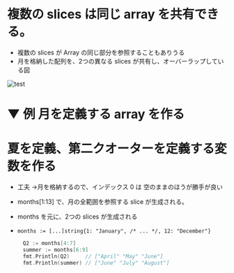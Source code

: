 # 複数の slices は同じ array を共有できる。




* 複数の slices が Array の同じ部分を参照することもありうる
* 月を格納した配列を、2つの異なる slices が共有し、オーバーラップしている図  

![test](/Users/yasuakishibata/Google_Drive/Referenced_by_markdown/dfjaklsdjfalkds.png)





# ▼ 例     月を定義する array を作る
# 夏を定義、第二クオーターを定義する変数を作る



* 工夫 →月を格納するので、インデックス 0 は 空のままのほうが勝手が良い
* months[1:13] で、月の全範囲を参照する slice が生成される。
* months を元に、2つの slices が生成される

* `months := [...]string{1: "January", /* ... */, 12: "December"}`



```go
     Q2 := months[4:7]
     summer := months[6:9]
     fmt.Println(Q2)     // ["April" "May" "June"]
     fmt.Println(summer) // ["June" "July" "August"]
```
